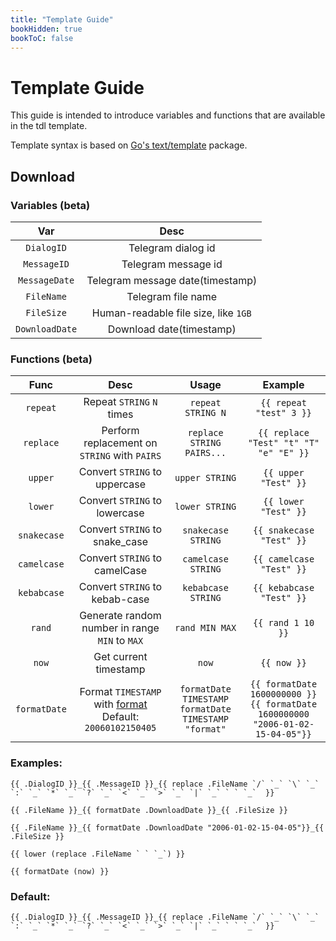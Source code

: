 ```yaml
---
title: "Template Guide"
bookHidden: true
bookToC: false
---
```


# Template Guide

This guide is intended to introduce variables and functions that are available in the tdl template.

Template syntax is based on [Go's text/template](https://golang.org/pkg/text/template/) package.

## Download

### Variables (beta)

|      Var       |                 Desc                 |
|:--------------:|:------------------------------------:|
|   `DialogID`   |          Telegram dialog id          |
|  `MessageID`   |         Telegram message id          |
| `MessageDate`  |   Telegram message date(timestamp)   |
|   `FileName`   |          Telegram file name          |
|   `FileSize`   | Human-readable file size, like `1GB` |
| `DownloadDate` |       Download date(timestamp)       |

### Functions (beta)

|     Func     |                                                           Desc                                                           |                                             Usage                                              |                                        Example                                        |
|:------------:|:------------------------------------------------------------------------------------------------------------------------:|:----------------------------------------------------------------------------------------------:|:-------------------------------------------------------------------------------------:|
|   `repeat`   |                                                Repeat `STRING` `N` times                                                 |                                       `repeat STRING N`                                        |                                `{{ repeat "test" 3 }}`                                |
|  `replace`   |                                       Perform replacement on `STRING` with `PAIRS`                                       |                                   `replace STRING PAIRS...`                                    |                        `{{ replace "Test" "t" "T" "e" "E" }}`                         |
|   `upper`    |                                              Convert `STRING` to uppercase                                               |                                         `upper STRING`                                         |                                 `{{ upper "Test" }}`                                  |
|   `lower`    |                                              Convert `STRING` to lowercase                                               |                                         `lower STRING`                                         |                                 `{{ lower "Test" }}`                                  |
| `snakecase`  |                                              Convert `STRING` to snake_case                                              |                                       `snakecase STRING`                                       |                               `{{ snakecase "Test" }}`                                |
| `camelcase`  |                                              Convert `STRING` to camelCase                                               |                                       `camelcase STRING`                                       |                               `{{ camelcase "Test" }}`                                |
| `kebabcase`  |                                              Convert `STRING` to kebab-case                                              |                                       `kebabcase STRING`                                       |                               `{{ kebabcase "Test" }}`                                |
|    `rand`    |                                      Generate random number in range `MIN` to `MAX`                                      |                                         `rand MIN MAX`                                         |                                   `{{ rand 1 10 }}`                                   |
|    `now`     |                                                  Get current timestamp                                                   |                                             `now`                                              |                                      `{{ now }}`                                      |
| `formatDate` | Format `TIMESTAMP` with [format](https://golang.cafe/blog/golang-time-format-example.html)<br/>Default: `20060102150405` | `formatDate TIMESTAMP` <br/> `formatDate TIMESTAMP "format"` | `{{ formatDate 1600000000 }}`<br/> `{{ formatDate 1600000000 "2006-01-02-15-04-05"}}` |

### Examples:

```gotemplate
{{ .DialogID }}_{{ .MessageID }}_{{ replace .FileName `/` `_` `\` `_` `:` `_` `*` `_` `?` `_` `<` `_` `>` `_` `|` `_` ` ` `_`  }}

{{ .FileName }}_{{ formatDate .DownloadDate }}_{{ .FileSize }}

{{ .FileName }}_{{ formatDate .DownloadDate "2006-01-02-15-04-05"}}_{{ .FileSize }}

{{ lower (replace .FileName ` ` `_`) }}

{{ formatDate (now) }}
```

### Default:

```gotemplate
{{ .DialogID }}_{{ .MessageID }}_{{ replace .FileName `/` `_` `\` `_` `:` `_` `*` `_` `?` `_` `<` `_` `>` `_` `|` `_` ` ` `_`  }}
```
